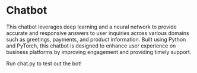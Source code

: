 # Chatbot

This chatbot leverages deep learning and a neural network to provide accurate and responsive answers to user inquiries across various domains such as greetings, payments, and product information. Built using Python and PyTorch, this chatbot is designed to enhance user experience on business platforms by improving engagement and providing timely support.

Run chat.py to test out the bot!
